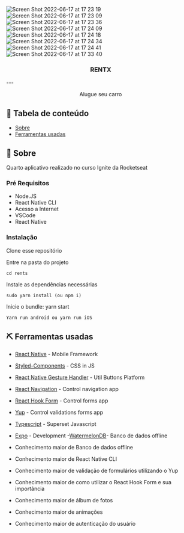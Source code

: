 
![Screen Shot 2022-06-17 at 17 23 19](https://user-images.githubusercontent.com/74063154/174397604-e5442d9c-2c73-4161-9a38-995aa4888953.png)
![Screen Shot 2022-06-17 at 17 23 09](https://user-images.githubusercontent.com/74063154/174397635-f503538a-95f2-4f43-9276-5c90b534e344.png)
![Screen Shot 2022-06-17 at 17 23 36](https://user-images.githubusercontent.com/74063154/174397639-5266b296-f752-42c2-9540-a75d422c2c14.png)
![Screen Shot 2022-06-17 at 17 24 09](https://user-images.githubusercontent.com/74063154/174397644-cb572a3f-b825-4e41-9622-ae07506f8232.png)
![Screen Shot 2022-06-17 at 17 24 18](https://user-images.githubusercontent.com/74063154/174397657-284c64b9-bb18-435e-aed8-c1671d320cf2.png)
![Screen Shot 2022-06-17 at 17 24 34](https://user-images.githubusercontent.com/74063154/174397661-90dcb0f3-f1dd-46c8-96aa-c643add41ae4.png)
![Screen Shot 2022-06-17 at 17 24 41](https://user-images.githubusercontent.com/74063154/174397665-11fbe9fb-e17f-40ab-8877-2dd027696b38.png)
![Screen Shot 2022-06-17 at 17 33 40](https://user-images.githubusercontent.com/74063154/174397671-323446d7-dcff-450d-98cd-f6dc8e8132b8.png)

<h3 align="center">RENTX</h3>
--- 
<p align="center"> Alugue seu carro
    <br>
</p>

## 📝 Tabela de conteúdo

- [Sobre](#about)
- [Ferramentas usadas](#built_using)

## 🧐 Sobre <a name = "about"></a>

Quarto aplicativo realizado no curso Ignite da Rocketseat 
### Pré Requisitos

- Node.JS
- React Native CLI
- Acesso a Internet
- VSCode
- React Native

### Instalação

Clone esse repositório

Entre na pasta do projeto

```
cd rents
```
Instale as dependências necessárias

```
sudo yarn install (ou npm i)
```

Inicie o bundle: yarn start

```
Yarn run android ou yarn run iOS
```

## ⛏️ Ferramentas usadas <a name = "built_using"></a>

- [React Native](https://reactnative.dev/) - Mobile Framework
- [Styled-Components](https://styled-components.com/) - CSS in JS
- [React Native Gesture Handler](https://docs.swmansion.com/react-native-gesture-handler/) - Util Buttons Platform
- [React Navigation](https://reactnavigation.org/) - Control navigation app
- [React Hook Form](https://react-hook-form.com/) - Control forms app
- [Yup](https://github.com/jquense/yup) - Control validations forms app
- [Typescript](https://www.typescriptlang.org/) - Superset Javascript
- [Expo](https://expo.io/) - Development
-[WatermelonDB](https://nozbe.github.io/WatermelonDB/Installation.html)- Banco de dados offline

- Conhecimento maior de Banco de dados offline
- Conhecimento maior de React Native CLI
- Conhecimento maior de validação de formulários utilizando o Yup
- Conhecimento maior de como utilizar o React Hook Form e sua importância
- Conhecimento maior de álbum de fotos
- Conhecimento maior de animações
- Conhecimento maior de autenticação do usuário

